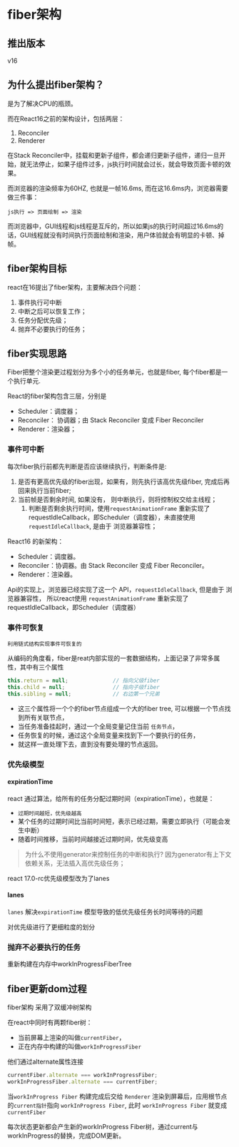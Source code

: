 # fiber架构

## 推出版本

v16


## 为什么提出fiber架构？

是为了解决CPU的瓶颈。

而在React16之前的架构设计，包括两层：
1. Reconciler
2. Renderer

在Stack Reconciler中，挂载和更新子组件，都会递归更新子组件，递归一旦开始，就无法停止，如果子组件过多，js执行时间就会过长，就会导致页面卡顿的效果。

而浏览器的渲染频率为60HZ, 也就是一帧16.6ms, 而在这16.6ms内，浏览器需要做三件事：

```
js执行 => 页面绘制 => 渲染
```

而浏览器中，GUI线程和js线程是互斥的，所以如果js的执行时间超过16.6ms的话，GUI线程就没有时间执行页面绘制和渲染，用户体验就会有明显的卡顿、掉帧。


## fiber架构目标

react在16提出了fiber架构，主要解决四个问题：

1. 事件执行可中断
2. 中断之后可以恢复工作；
3. 任务分配优先级；
4. 抛弃不必要执行的任务；




## fiber实现思路

Fiber把整个渲染更过程划分为多个小的任务单元，也就是fiber, 每个fiber都是一个执行单元.

React的fiber架构包含三层，分别是
- Scheduler：调度器；
- Reconciler： 协调器；由 Stack Reconciler 变成 Fiber Reconciler
- Renderer：渲染器；

### 事件可中断


每次fiber执行前都先判断是否应该继续执行，判断条件是:
1. 是否有更高优先级的fiber出现，如果有，则先执行该高优先级fiber, 完成后再回来执行当前fiber;
2. 当前帧是否剩余时间, 如果没有， 则中断执行，则将控制权交给主线程；
   1. 判断是否剩余执行时间，使用`requestAnimationFrame` 重新实现了requestIdleCallback，即Scheduler（调度器），未直接使用 `requestIdleCallback`, 是由于 浏览器兼容性；


React16 的新架构：
- Scheduler：调度器。
- Reconciler：协调器。由 Stack Reconciler 变成 Fiber Reconciler。
- Renderer：渲染器。




Api的实现上，浏览器已经实现了这一个 API，`requestIdleCallback`, 但是由于 浏览器兼容性， 所以react使用 `requestAnimationFrame` 重新实现了requestIdleCallback，即Scheduler（调度器）


### 事件可恢复

`利用链式结构实现事件可恢复的`

从编码的角度看，fiber是reat内部实现的一套数据结构，上面记录了非常多属性，其中有三个属性

```js
this.return = null;              // 指向父级fiber
this.child = null;               // 指向子级fiber
this.sibling = null;             // 右边第一个兄弟
```

- 这三个属性将一个个的fiber节点组成一个大的fiber tree, 可以根据一个节点找到所有关联节点，
- 当任务准备挂起时，通过一个全局变量记住当前 `任务节点`，
- 任务恢复的时候，通过这个全局变量来找到下一个要执行的任务，
- 就这样一直处理下去，直到没有要处理的节点返回。


### 优先级模型

#### expirationTime

react 通过算法，给所有的任务分配过期时间（expirationTime），也就是：

- `过期时间越短，优先级越高`
- 某个任务的过期时间比当前时间短，表示已经过期，需要立即执行（可能会发生中断）
- 随着时间推移，当前时间越接近过期时间，优先级变高


> 为什么不使用generator来控制任务的中断和执行?
> 因为generator有上下文依赖关系，无法插入高优先级任务；


react 17.0-rc优先级模型改为了lanes

#### lanes

`lanes` 解决`expirationTime` 模型导致的低优先级任务长时间等待的问题

对优先级进行了更细粒度的划分



### 抛弃不必要执行的任务

重新构建在内存中workInProgressFiberTree


## fiber更新dom过程

fiber架构 采用了双缓冲树架构

在react中同时有两颗fiber树：
- 当前屏幕上渲染的叫做`currentFiber`，
- 正在内存中构建的叫做`workInProgressFiber`

他们通过alternate属性连接

```js
currentFiber.alternate === workInProgressFiber;
workInProgressFiber.alternate === currentFiber;
```


当`workInProgress Fiber` 构建完成后交给 `Renderer` 渲染到屏幕后，应用根节点的`current指针`指向 `workInProgress Fiber`, 此时 `workInProgress Fiber` 就变成 `currentFiber`


每次状态更新都会产生新的workInProgress Fiber树，通过current与workInProgress的替换，完成DOM更新。